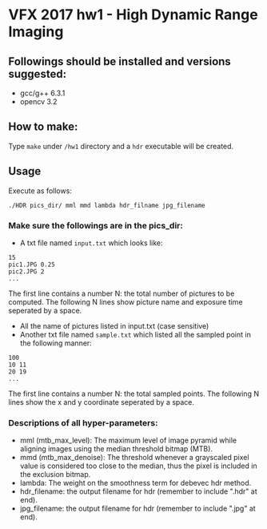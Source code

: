 # VFX 2017 hw1 - High Dynamic Range Imaging

## Followings should be installed and versions suggested:
- gcc/g++ 6.3.1
- opencv 3.2

## How to make:
Type `make` under `/hw1` directory and a `hdr` executable will be created.

## Usage
Execute as follows:
```
./HDR pics_dir/ mml mmd lambda hdr_filname jpg_filename
```
### Make sure the followings are in the pics_dir:
- A txt file named `input.txt` which looks like:
```
15
pic1.JPG 0.25
pic2.JPG 2
...
```
The first line contains a number N: the total number of pictures to be computed.
The following N lines show picture name and exposure time seperated by a space.
- All the name of pictures listed in input.txt (case sensitive)
- Another txt file named `sample.txt` which listed all the sampled point in the
  following manner:
```
100
10 11
20 19
...
```
The first line contains a number N: the total sampled points.
The following N lines show the x and y coordinate seperated by a space.
### Descriptions of all hyper-parameters:
- mml (mtb_max_level): The maximum level of image pyramid while aligning images using
  the median threshold bitmap (MTB).
- mmd (mtb_max_denoise): The threshold whenever a grayscaled pixel value is considered
  too close to the median, thus the pixel is included in the exclusion bitmap.
- lambda: The weight on the smoothness term for debevec hdr method.
- hdr_filename: the output filename for hdr (remember to include ".hdr" at end).
- jpg_filename: the output filename for hdr (remember to include ".jpg" at end).
  

